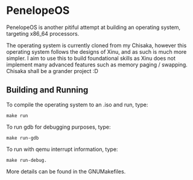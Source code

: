 # PenelopeOS

PenelopeOS is another pitiful attempt at building an operating system, targeting x86_64 processors. 

The operating system is currently cloned from my Chisaka, however this operating system follows the designs of Xinu,
and as such is much more simpler. I aim to use this to build foundational skills as Xinu does not implement many
advanced features such as memory paging / swapping. Chisaka shall be a grander project :D

## Building and Running

To compile the operating system to an .iso and run, type:
 
	make run

To run gdb for debugging purposes, type:

	make run-gdb

To run with qemu interrupt information, type:

	make run-debug.

More details can be found in the GNUMakefiles.
